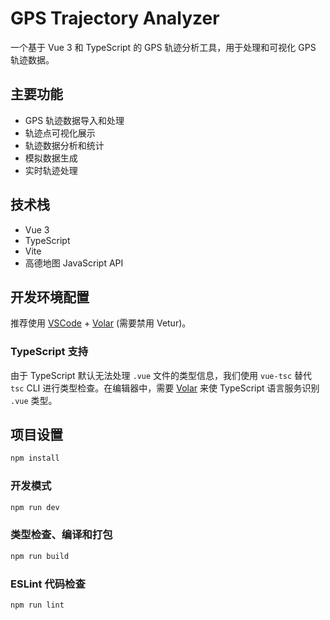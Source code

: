 # GPS Trajectory Analyzer

一个基于 Vue 3 和 TypeScript 的 GPS 轨迹分析工具，用于处理和可视化 GPS 轨迹数据。

## 主要功能

- GPS 轨迹数据导入和处理
- 轨迹点可视化展示
- 轨迹数据分析和统计
- 模拟数据生成
- 实时轨迹处理

## 技术栈

- Vue 3
- TypeScript
- Vite
- 高德地图 JavaScript API

## 开发环境配置

推荐使用 [VSCode](https://code.visualstudio.com/) + [Volar](https://marketplace.visualstudio.com/items?itemName=Vue.volar) (需要禁用 Vetur)。

### TypeScript 支持

由于 TypeScript 默认无法处理 `.vue` 文件的类型信息，我们使用 `vue-tsc` 替代 `tsc` CLI 进行类型检查。在编辑器中，需要 [Volar](https://marketplace.visualstudio.com/items?itemName=Vue.volar) 来使 TypeScript 语言服务识别 `.vue` 类型。

## 项目设置

```sh
npm install
```

### 开发模式

```sh
npm run dev
```

### 类型检查、编译和打包

```sh
npm run build
```

### ESLint 代码检查

```sh
npm run lint
```
